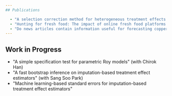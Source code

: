 ```yaml
---
## Publications

  - "A selection correction method for heterogeneous treatment effects in staggered adoption settings", *Economics Letters*, 2025, 254, 112490 (Single-authored)
  - "Hunting for fresh food: The impact of online fresh food platforms on health", *Health & Place*, 2025, 91, 103400 (with Woo Hyeok An and Jae Il Choi)
  - "Do news articles contain information useful for forecasting copper prices?", *Journal of The Korean Data Analysis Society*, 2025, 27(4), (in Korean, Single-authored)
---
```


## Work in Progress

  - "A simple specification test for parametric Roy models" (with Chirok Han)
  - "A fast bootstrap inference on imputation-based treatment effect estimators" (with Sang Soo Park)
  - "Machine learning-based standard errors for imputation-based treatment effect estimators"
